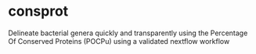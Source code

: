 # consprot

Delineate bacterial genera quickly and transparently using the Percentage Of Conserved Proteins (POCPu) using a validated nextflow workflow